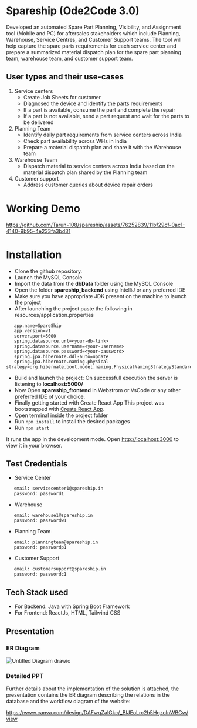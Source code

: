 # Spareship (Ode2Code 3.0)
Developed an automated Spare Part Planning, Visibility, and Assignment tool (Mobile and PC) for aftersales
stakeholders which include Planning, Warehouse, Service Centres, and Customer Support teams. The tool
will help capture the spare parts requirements for each service center and prepare a summarized material
dispatch plan for the spare part planning team, warehouse team, and customer support team.
## User types and their use-cases
1) Service centers
   - Create Job Sheets for customer
   - Diagnosed the device and identify the parts requirements
   - If a part is available, consume the part and complete the repair
   - If a part is not available, send a part request and wait for the parts to be delivered
3) Planning Team
   - Identify daily part requirements from service centers across India
   - Check part availability across WHs in India
   - Prepare a material dispatch plan and share it with the Warehouse team
4) Warehouse Team
   - Dispatch material to service centers across India based on the material dispatch plan shared
by the Planning team
5) Customer support
   - Address customer queries about device repair orders
  



# Working Demo


https://github.com/Tarun-108/spareship/assets/76252839/11bf29cf-0ac1-4140-9b95-4e233fa3bd31




# Installation

- Clone the github repository.
- Launch the MySQL Console
- Import the data from the **dbData** folder using the MySQL Console
- Open the folder **spareship_backend** using IntelliJ or any preferred IDE
- Make sure you have appropriate JDK present on the machine to launch the project
- After launching the project paste the following in resources/application.properties
````
   app.name=SpareShip
   app.version=v1
   server.port=5000
   spring.datasource.url=<your-db-link>
   spring.datasource.username=<your-username>
   spring.datasource.password=<your-password>
   spring.jpa.hibernate.ddl-auto=update
   spring.jpa.hibernate.naming.physical-strategy=org.hibernate.boot.model.naming.PhysicalNamingStrategyStandardImpl
````
- Build and launch the project; On successfull execution the server is listening to **localhost:5000/**
- Now Open **spareship_frontend** in Webstrom or VsCode or any other preferred IDE of your choice. 
- Finally getting started with Create React App
    This project was bootstrapped with [Create React App](https://github.com/facebook/create-react-app).
- Open terminal inside the project folder
- Run `npm install` to install the desired packages
- Run `npm start` 

It runs the app in the development mode.
Open [http://localhost:3000](http://localhost:3000) to view it in your browser.

## Test Credentials

- Service Center
````
   email: servicecenter1@spareship.in
   password: password1
````
- Warehouse
````
   email: warehouse1@spareship.in
   password: passwordw1
````
- Planning Team
````
   email: planningteam@spareship.in
   password: passwordp1
````
- Customer Support
````
   email: customersupport@spareship.in
   password: passwordc1
````
## Tech Stack used
- For Backend: Java with Spring Boot Framework
- For Frontend: ReactJs, HTML, Tailwind CSS


## Presentation

### ER Diagram 
![Untitled Diagram drawio](https://github.com/Tarun-108/spareship/assets/79051562/724f61f0-77c7-416f-97a8-af1eb23a6875)


### Detailed PPT
Further details about the implementation of the solution is attached, the presentation contains the ER diagram describing the relations in the database and the workflow diagram of the website:

https://www.canva.com/design/DAFwqZaIGkc/_BlJEoLrc2h5HgzoInWBCw/view


